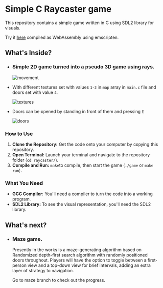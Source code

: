 # Simple C Raycaster game

This repository contains a simple game written in C using SDL2 library for visuals.

Try it [here](https://mantonic002.github.io/portfolio/raycaster.html) compiled as WebAssembly using emscripten.
## What's Inside?

- ### Simple 2D game turned into a pseudo 3D game using rays.
  
  ![movement](https://github.com/mantonic002/raycaster/assets/102149589/73c332eb-c4ea-4540-a966-a9a6bf7a5751)
  
- With different textures set with values ```1-3``` in ```map``` array in ```main.c``` file and doors set with value ```4```.
   
  ![textures](https://github.com/mantonic002/raycaster/assets/102149589/acd3a929-ebc4-40a8-bff0-4e93f73f8143)

- Doors can be opened by standing in front of them and pressing ```E```

  ![doors](https://github.com/mantonic002/raycaster/assets/102149589/cc24a84e-9241-4251-973e-c7640add8806)


### How to Use

1. **Clone the Repository:** Get the code onto your computer by copying this repository.
2. **Open Terminal:** Launch your terminal and navigate to the repository folder (`cd raycaster/`).
3. **Compile and Run:** `make`to compile, then start the game (`./game` or `make run`).

### What You Need

- **GCC Compiler:** You'll need a compiler to turn the code into a working program.
- **SDL2 Library:** To see the visual representation, you'll need the SDL2 library.


## What's next?

- ### Maze game.
  Presently in the works is a maze-generating algorithm based on Randomized depth-first search algorithm with randomly positioned doors throughout. Players will have the option to toggle between a first-person view and a top-down view for brief intervals, adding an extra layer of strategy to navigation.
  
  Go to maze branch to check out the progress.

